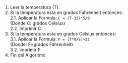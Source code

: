 1. Leer la temperatura (T).
2. Si la temperatura esta en grados Fahrenheit entonces:  
   2.1. Aplicar la Formula: ``` C = (T-32)*5/9 ```<br>
   (Donde C: grados Celsius)   
   2.2. Imprimir C
3. Si la temperatura esta en grados Celsius entonces:  
   3.1. Aplicar la Formula: ``` F = (T*9/5)+32 ```<br>
   (Donde: F=grados Fahrenheit)   
   3.2. Imprimir F   
4. Fin del Algoritmo
